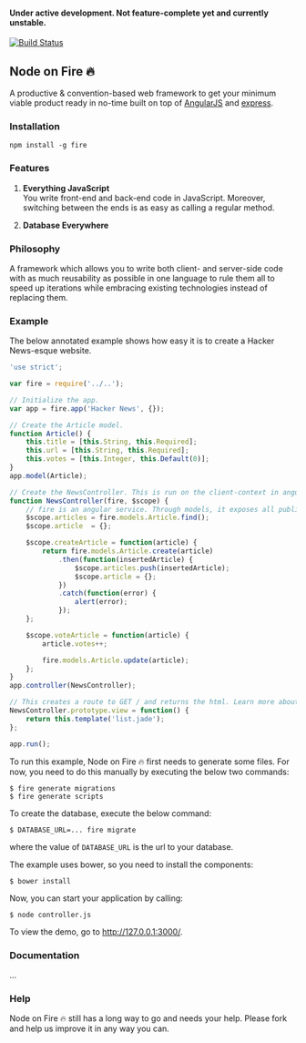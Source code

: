 #### Under active development. Not feature-complete yet and currently unstable.

[![Build Status](https://travis-ci.org/martijndeh/fire.svg?branch=master)](https://travis-ci.org/martijndeh/fire)
## Node on Fire :fire:
A productive & convention-based web framework to get your minimum viable product ready in no-time built on top of [AngularJS](https://angularjs.org/) and [express](http://expressjs.com/).

### Installation
```
npm install -g fire
```

### Features

1.  **Everything JavaScript**  
	You write front-end and back-end code in JavaScript. Moreover, switching between the ends is as easy as calling a regular method.

2. **Database Everywhere**  




### Philosophy

A framework which allows you to write both client- and server-side code with as much reusability as possible in one language to rule them all to speed up iterations while embracing existing technologies instead of replacing them.

### Example

The below annotated example shows how easy it is to create a Hacker News-esque website.

```js
'use strict';

var fire = require('../..');

// Initialize the app.
var app = fire.app('Hacker News', {});

// Create the Article model.
function Article() {
	this.title = [this.String, this.Required];
	this.url = [this.String, this.Required];
	this.votes = [this.Integer, this.Default(0)];
}
app.model(Article);

// Create the NewsController. This is run on the client-context in angular.
function NewsController(fire, $scope) {
	// fire is an angular service. Through models, it exposes all public models from the server-context to the client-context. Under the hood, a RESTful API is generate on the server-context, which the client-context queries to create, read, update and delete models.
	$scope.articles = fire.models.Article.find();
	$scope.article	= {};

	$scope.createArticle = function(article) {
		return fire.models.Article.create(article)
			.then(function(insertedArticle) {
				$scope.articles.push(insertedArticle);
				$scope.article = {};
			})
			.catch(function(error) {
				alert(error);
			});
	};

	$scope.voteArticle = function(article) {
		article.votes++;

		fire.models.Article.update(article);
	};
}
app.controller(NewsController);

// This creates a route to GET / and returns the html. Learn more about [creating routes](https://github.com/martijndeh/fire/wiki/Routes).
NewsController.prototype.view = function() {
	return this.template('list.jade');
};

app.run();
```

To run this example, Node on Fire :fire: first needs to generate some files. For now, you need to do this manually by executing the below two commands:

```
$ fire generate migrations
$ fire generate scripts
```

To create the database, execute the below command:
```
$ DATABASE_URL=... fire migrate
```
where the value of `DATABASE_URL` is the url to your database.

The example uses bower, so you need to install the components:
```
$ bower install
```

Now, you can start your application by calling:
```
$ node controller.js
```

To view the demo, go to http://127.0.0.1:3000/.

### Documentation

...

### Help

Node on Fire :fire: still has a long way to go and needs your help. Please fork and help us improve it in any way you can.
